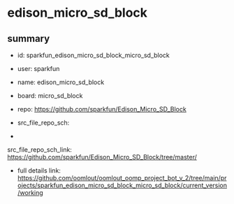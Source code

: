 # edison_micro_sd_block
 
## summary 
* id: sparkfun_edison_micro_sd_block_micro_sd_block
* user: sparkfun
* name: edison_micro_sd_block
* board: micro_sd_block
* repo: https://github.com/sparkfun/Edison_Micro_SD_Block



* src_file_repo_sch: 
*
 src_file_repo_sch_link: https://github.com/sparkfun/Edison_Micro_SD_Block/tree/master/
* full details link: https://github.com/oomlout/oomlout_oomp_project_bot_v_2/tree/main/projects/sparkfun_edison_micro_sd_block_micro_sd_block/current_version/working  






